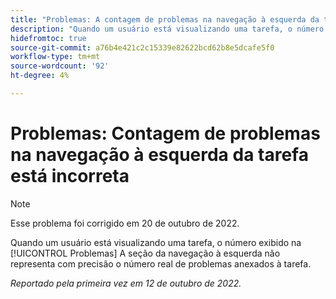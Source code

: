 ```yaml
---
title: "Problemas: A contagem de problemas na navegação à esquerda da tarefa está incorreta"
description: "Quando um usuário está visualizando uma tarefa, o número exibido na seção Problemas da navegação à esquerda não representa precisamente o número real de problemas anexados à tarefa."
hidefromtoc: true
source-git-commit: a76b4e421c2c15339e82622bcd62b8e5dcafe5f0
workflow-type: tm+mt
source-wordcount: '92'
ht-degree: 4%

---
```



# Problemas: Contagem de problemas na navegação à esquerda da tarefa está incorreta

>[!NOTE]
>
>Esse problema foi corrigido em 20 de outubro de 2022.

Quando um usuário está visualizando uma tarefa, o número exibido na [!UICONTROL Problemas] A seção da navegação à esquerda não representa com precisão o número real de problemas anexados à tarefa.

_Reportado pela primeira vez em 12 de outubro de 2022._

